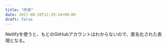 ```yaml
---
title: "所感"
date: 2017-08-28T12:29:34+09:00
draft: false
---
```


Netlifyを使うと、もとのGitHubアカウントはわからないので、匿名化された表現となる。
